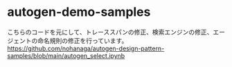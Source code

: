 # autogen-demo-samples
こちらのコードを元にして、トレーススパンの修正、検索エンジンの修正、エージェントの命名規則の修正を行っています。
https://github.com/nohanaga/autogen-design-pattern-samples/blob/main/autogen_select.ipynb
